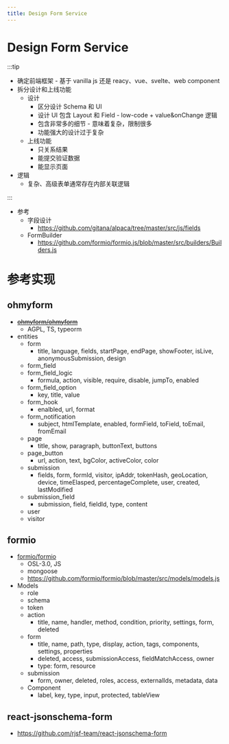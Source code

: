 ```yaml
---
title: Design Form Service
---
```


# Design Form Service

:::tip

- 确定前端框架 - 基于 vanilla js 还是 reacy、vue、svelte、web component
- 拆分设计和上线功能
  - 设计
    - 区分设计 Schema 和 UI
    - 设计 UI 包含 Layout 和 Field - low-code + value&onChange 逻辑
    - 包含非常多的细节 - 意味着复杂，限制很多
    - 功能强大的设计过于复杂
  - 上线功能
    - 只关系结果
    - 能提交验证数据
    - 能显示页面
- 逻辑
  - 复杂、高级表单通常存在内部关联逻辑

:::

- 参考
  - 字段设计
    - https://github.com/gitana/alpaca/tree/master/src/js/fields
  - FormBuilder
    - https://github.com/formio/formio.js/blob/master/src/builders/Builders.js

# 参考实现

## ohmyform

- ~~[ohmyform/ohmyform](https://github.com/ohmyform/ohmyform)~~
  - AGPL, TS, typeorm
- entities
  - form
    - title, language, fields, startPage, endPage, showFooter, isLive, anonymousSubmission, design
  - form_field
  - form_field_logic
    - formula, action, visible, require, disable, jumpTo, enabled
  - form_field_option
    - key, title, value
  - form_hook
    - enalbled, url, format
  - form_notification
    - subject, htmlTemplate, enabled, formField, toField, toEmail, fromEmail
  - page
    - title, show, paragraph, buttonText, buttons
  - page_button
    - url, action, text, bgColor, activeColor, color
  - submission
    - fields, form, formId, visitor, ipAddr, tokenHash, geoLocation, device, timeElasped, percentageComplete, user, created, lastModified
  - submission_field
    - submission, field, fieldId, type, content
  - user
  - visitor

## formio

- [formio/formio](https://github.com/formio/formio)
  - OSL-3.0, JS
  - mongoose
  - https://github.com/formio/formio/blob/master/src/models/models.js
- Models
  - role
  - schema
  - token
  - action
    - title, name, handler, method, condition, priority, settings, form, deleted
  - form
    - title, name, path, type, display, action, tags, components, settings, properties
    - deleted, access, submissionAccess, fieldMatchAccess, owner
    - type: form, resource
  - submission
    - form, owner, deleted, roles, access, externalIds, metadata, data
  - Component
    - label, key, type, input, protected, tableView

## react-jsonschema-form

- https://github.com/rjsf-team/react-jsonschema-form
